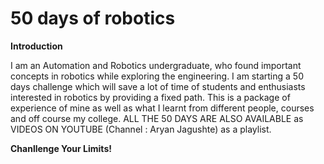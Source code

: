# 50 days of robotics

**Introduction**

I am an Automation and Robotics undergraduate, who found important concepts in robotics while exploring the engineering. I am starting a 50 days challenge which will save a lot of time of students and enthusiasts interested in robotics by providing a fixed path. This is a package of experience of mine as well as what I learnt from different people, courses and off course my college. ALL THE 50 DAYS ARE ALSO AVAILABLE as VIDEOS ON YOUTUBE (Channel : Aryan Jagushte) as a playlist.

**Chanllenge Your Limits!**

